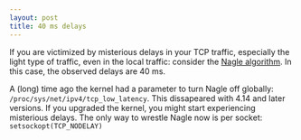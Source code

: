 ```yaml
---
layout: post
title: 40 ms delays
---
```


If you are victimized by misterious delays in your TCP traffic, especially the light type of traffic, even in the local traffic: consider the [Nagle algorithm](https://en.wikipedia.org/wiki/Nagle%27s_algorithm). In this case, the observed delays are 40 ms.

A (long) time ago the kernel had a parameter to turn Nagle off globally: ```/proc/sys/net/ipv4/tcp_low_latency```. This dissapeared with 4.14 and later versions. If you upgraded the kernel, you might start experiencing misterious delays. The only way to wrestle Nagle now is per socket: ```setsockopt(TCP_NODELAY)```

